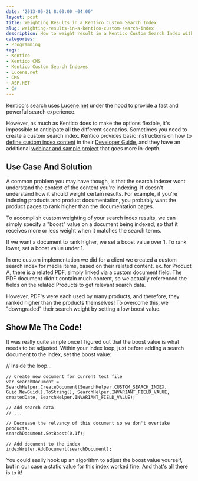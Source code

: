 ```yaml
---
date: '2013-05-21 8:00:00 -04:00'
layout: post
title: Weighting Results in a Kentico Custom Search Index
slug: weighting-results-in-a-kentico-custom-search-index
description: How to weight result in a Kentico Custom Search Index with Lucene.net.
categories:
- Programming
tags:
- Kentico
- Kentico CMS
- Kentico Custom Search Indexes
- Lucene.net
- CMS
- ASP.NET
- C#
---
```


Kentico's search uses [Lucene.net](http://lucenenet.apache.org/ "Lucene.net Search Engine Library") under the hood to provide a fast and powerful search experience.

However, as much as Kentico does to make the options flexible, it's impossible to anticipate all the different scenarios.  Sometimes you need to create a custom search index.  Kentico provides basic instructions on how to [define custom index content](http://devnet.kentico.com/docs/7_0/devguide/index.html?smart_search_defining_custom_index_content.htm "Defining custom index content with Kentico Smart Search") in their [Developer Guide](http://devnet.kentico.com/docs/7_0/devguide/index.html "Kentico CMS 7.0 Developer Guide"), and they have an additional [webinar and sample project](http://devnet.kentico.com/Videos/System-Management/Smart-Search-in-Kentico-CMS-6.aspx "Smart Search Customization in Kentico CMS 6") that goes more in-depth.

## Use Case And Solution

A common problem you may have though, is that the search indexer wont understand the context of the content you're indexing.  It doesn't understand how it should weight certain results.  For example, if you're indexing products and product documentation, you probably want the product pages to rank higher than the documentation pages.

To accomplish custom weighting of your search index results, we can simply specify a "boost" value on a document being indexed, so that it receives more or less weight when it matches the search terms.

If we want a document to rank higher, we set a boost value over 1.  To rank lower, set a boost value under 1.

In one custom implementation we did for a client we created a custom search index for media items, based on their related content.  ex. for Product A, there is a related PDF, simply linked via a custom document field.  The PDF document didn't contain much content, so we actually referenced the fields on the related Products to get relevant search data.

However, PDF's were each used by many products, and therefore, they ranked higher than the products themselves!  To overcome this, we "downgraded" their search weight by setting a low boost value.

## Show Me The Code!

It was really quite simple once I figured out that the boost value is what needs to be adjusted.  Within your index loop, just before adding a search document to the index, set the boost value:

  // Inside the loop...
	
	// Create new document for current text file
	var searchDocument = SearchHelper.CreateDocument(SearchHelper.CUSTOM_SEARCH_INDEX, Guid.NewGuid().ToString(), SearchHelper.INVARIANT_FIELD_VALUE, createdDate, SearchHelper.INVARIANT_FIELD_VALUE);
	
	// Add search data
	// ...
	
	// Decrease the relvancy of this document so we don't overtake products.
	searchDocument.SetBoost(0.1f);
	
	// Add document to the index
	indexWriter.AddDocument(searchDocument);

You could easily hook up an algorithm to adjust the boost value yourself, but in our case a static value for this index worked fine.  And that's all there is to it!
